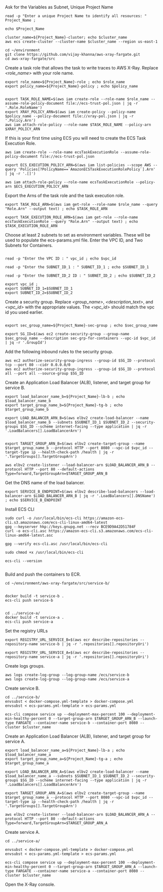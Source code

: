 Ask for the Variables as Subnet, Unique Project Name

```
read -p "Enter a unique Project Name to identify all resources: " Project_Name ; 

echo $Project_Name

cluster_name=${Project_Name}-cluster; echo $cluster_name
aws ecs create-cluster --cluster-name $cluster_name --region us-east-1

cd ~/environment
git clone https://github.com/vijay-khanna/aws-xray-fargate.git
cd aws-xray-fargate/src

```

Create a task role that allows the task to write traces to AWS X-Ray.  Replace *<role_name>* with your role name. 

```
export role_name=${Project_Name}-role ; echo $role_name
export policy_name=${Project_Name}-policy ; echo $policy_name


export TASK_ROLE_NAME=$(aws iam create-role --role-name $role_name --assume-role-policy-document file://ecs-trust-pol.json | jq -r '.Role.RoleName')
export XRAY_POLICY_ARN=$(aws iam create-policy --policy-name $policy_name --policy-document file://xray-pol.json | jq -r '.Policy.Arn')
aws iam attach-role-policy --role-name $TASK_ROLE_NAME --policy-arn $XRAY_POLICY_ARN
```

If this is your first time using ECS you will need to create the ECS Task Execution Role.

```
aws iam create-role --role-name ecsTaskExecutionRole --assume-role-policy-document file://ecs-trust-pol.json

export ECS_EXECUTION_POLICY_ARN=$(aws iam list-policies --scope AWS --query 'Policies[?PolicyName==`AmazonECSTaskExecutionRolePolicy`].Arn' | jq -r '.[]')

aws iam attach-role-policy --role-name ecsTaskExecutionRole --policy-arn $ECS_EXECUTION_POLICY_ARN
```

Export the Arns of the task role and the task execution role. 

```
export TASK_ROLE_ARN=$(aws iam get-role --role-name $role_name --query "Role.Arn" --output text) ; echo $TASK_ROLE_ARN

export TASK_EXECUTION_ROLE_ARN=$(aws iam get-role --role-name ecsTaskExecutionRole --query "Role.Arn" --output text) ; echo $TASK_EXECUTION_ROLE_ARN

```

Choose at least 2 subnets to set as environment variables.  These will be used to populate the ecs-params.yml file.
Enter the VPC ID, and Two Subnets for Containers. 
```

read -p "Enter the VPC ID : " vpc_id ; echo $vpc_id

read -p "Enter the SUBNET_ID_1 : " SUBNET_ID_1 ; echo $SUBNET_ID_1

read -p "Enter the SUBNET_ID_2 ID : " SUBNET_ID_2 ; echo $SUBNET_ID_2

export vpc_id ; 
export SUBNET_ID_1=$SUBNET_ID_1
export SUBNET_ID_2=$SUBNET_ID_2
```

Create a security group. Replace *<group_name>*, *<description_text>*, and *<vpc_id>* with the appropriate values. The *<vpc_id>* should match the vpc id you used earlier. 

```

export sec_group_name=${Project_Name}-sec-group ; echo $sec_group_name

export SG_ID=$(aws ec2 create-security-group --group-name $sec_group_name --description sec-grp-for-containers --vpc-id $vpc_id | jq -r '.GroupId')
```

Add the following inbound rules to the security group.

```
aws ec2 authorize-security-group-ingress --group-id $SG_ID --protocol tcp --port 80 --cidr 0.0.0.0/0
aws ec2 authorize-security-group-ingress --group-id $SG_ID --protocol all --port all --source-group $SG_ID
```

Create an Application Load Balancer (ALB), listener, and target group for service B.

```
export load_balancer_name_b=${Project_Name}-lb-b ; echo $load_balancer_name_b
export target_group_name_b=${Project_Name}-tg-b ; echo $target_group_name_b

export LOAD_BALANCER_ARN_B=$(aws elbv2 create-load-balancer --name $load_balancer_name_b --subnets $SUBNET_ID_1 $SUBNET_ID_2 --security-groups $SG_ID --scheme internet-facing --type application | jq -r '.LoadBalancers[].LoadBalancerArn')


export TARGET_GROUP_ARN_B=$(aws elbv2 create-target-group --name $target_group_name_b --protocol HTTP --port 8080 --vpc-id $vpc_id --target-type ip --health-check-path /health | jq -r '.TargetGroups[].TargetGroupArn')

aws elbv2 create-listener --load-balancer-arn $LOAD_BALANCER_ARN_B --protocol HTTP --port 80 --default-actions Type=forward,TargetGroupArn=$TARGET_GROUP_ARN_B
```

Get the DNS name of the load balancer. 

```
export SERVICE_B_ENDPOINT=$(aws elbv2 describe-load-balancers --load-balancer-arn $LOAD_BALANCER_ARN_B | jq -r '.LoadBalancers[].DNSName') ; echo $SERVICE_B_ENDPOINT
```

Install ECS CLI

```
sudo curl -o /usr/local/bin/ecs-cli https://amazon-ecs-cli.s3.amazonaws.com/ecs-cli-linux-amd64-latest
gpg --keyserver hkp://keys.gnupg.net --recv BCE9D9A42D51784F
curl -o ecs-cli.asc https://amazon-ecs-cli.s3.amazonaws.com/ecs-cli-linux-amd64-latest.asc

gpg --verify ecs-cli.asc /usr/local/bin/ecs-cli

sudo chmod +x /usr/local/bin/ecs-cli

ecs-cli --version


```

Build and push the containers to ECR.

```
cd ~/environment/aws-xray-fargate/src/service-b/


docker build -t service-b .
ecs-cli push service-b


cd ../service-a/
docker build -t service-a .
ecs-cli push service-a
```

Set the registry URLs

```
export REGISTRY_URL_SERVICE_B=$(aws ecr describe-repositories --repository-name service-b | jq -r '.repositories[].repositoryUri')

export REGISTRY_URL_SERVICE_A=$(aws ecr describe-repositories --repository-name service-a | jq -r '.repositories[].repositoryUri')
```

Create logs groups.

```
aws logs create-log-group --log-group-name /ecs/service-b
aws logs create-log-group --log-group-name /ecs/service-a
```

Create service B.

```
cd ../service-b/
envsubst < docker-compose.yml-template > docker-compose.yml
envsubst < ecs-params.yml-template > ecs-params.yml

ecs-cli compose service up --deployment-max-percent 100 --deployment-min-healthy-percent 0 --target-group-arn $TARGET_GROUP_ARN_B --launch-type FARGATE --container-name service-b --container-port 8080 --cluster $cluster_name

```

Create an Application Load Balancer (ALB), listener, and target group for service A.

```
export load_balancer_name_a=${Project_Name}-lb-a ; echo $load_balancer_name_a
export target_group_name_a=${Project_Name}-tg-a ; echo $target_group_name_a

export LOAD_BALANCER_ARN_A=$(aws elbv2 create-load-balancer --name $load_balancer_name_a --subnets $SUBNET_ID_1 $SUBNET_ID_2 --security-groups $SG_ID --scheme internet-facing --type application | jq -r '.LoadBalancers[].LoadBalancerArn')

export TARGET_GROUP_ARN_A=$(aws elbv2 create-target-group --name $target_group_name_a --protocol HTTP --port 8080 --vpc-id $vpc_id --target-type ip --health-check-path /health | jq -r '.TargetGroups[].TargetGroupArn')

aws elbv2 create-listener --load-balancer-arn $LOAD_BALANCER_ARN_A --protocol HTTP --port 80 --default-actions Type=forward,TargetGroupArn=$TARGET_GROUP_ARN_A
```

Create service A. 

```
cd ../service-a/

envsubst < docker-compose.yml-template > docker-compose.yml
envsubst < ecs-params.yml-template > ecs-params.yml

ecs-cli compose service up --deployment-max-percent 100 --deployment-min-healthy-percent 0 --target-group-arn $TARGET_GROUP_ARN_A --launch-type FARGATE --container-name service-a --container-port 8080 --cluster $cluster_name
```

Open the X-Ray console.
